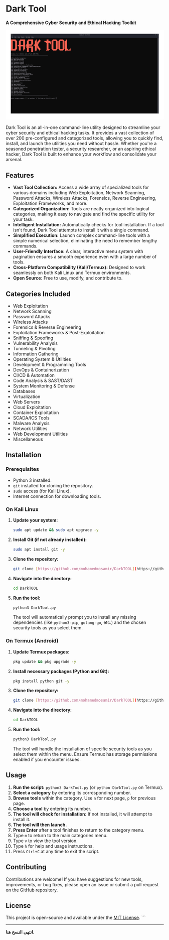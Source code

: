 # Dark Tool

**A Comprehensive Cyber Security and Ethical Hacking Toolkit**

![Dark Tool Banner](https://github.com/mohamedmosamir/DarkTOOL/blob/main/Screenshot_20250706_210508.png?raw=true)

Dark Tool is an all-in-one command-line utility designed to streamline your cyber security and ethical hacking tasks. It provides a vast collection of over 200 pre-configured and categorized tools, allowing you to quickly find, install, and launch the utilities you need without hassle. Whether you're a seasoned penetration tester, a security researcher, or an aspiring ethical hacker, Dark Tool is built to enhance your workflow and consolidate your arsenal.

## Features

* **Vast Tool Collection:** Access a wide array of specialized tools for various domains including Web Exploitation, Network Scanning, Password Attacks, Wireless Attacks, Forensics, Reverse Engineering, Exploitation Frameworks, and more.
* **Categorized Organization:** Tools are neatly organized into logical categories, making it easy to navigate and find the specific utility for your task.
* **Intelligent Installation:** Automatically checks for tool installation. If a tool isn't found, Dark Tool attempts to install it with a single command.
* **Simplified Execution:** Launch complex command-line tools with a simple numerical selection, eliminating the need to remember lengthy commands.
* **User-Friendly Interface:** A clear, interactive menu system with pagination ensures a smooth experience even with a large number of tools.
* **Cross-Platform Compatibility (Kali/Termux):** Designed to work seamlessly on both Kali Linux and Termux environments.
* **Open Source:** Free to use, modify, and contribute to.

## Categories Included

* Web Exploitation
* Network Scanning
* Password Attacks
* Wireless Attacks
* Forensics & Reverse Engineering
* Exploitation Frameworks & Post-Exploitation
* Sniffing & Spoofing
* Vulnerability Analysis
* Tunneling & Pivoting
* Information Gathering
* Operating System & Utilities
* Development & Programming Tools
* DevOps & Containerization
* CI/CD & Automation
* Code Analysis & SAST/DAST
* System Monitoring & Defense
* Databases
* Virtualization
* Web Servers
* Cloud Exploitation
* Container Exploitation
* SCADA/ICS Tools
* Malware Analysis
* Network Utilities
* Web Development Utilities
* Miscellaneous

## Installation

### Prerequisites

* Python 3 installed.
* `git` installed for cloning the repository.
* `sudo` access (for Kali Linux).
* Internet connection for downloading tools.

### On Kali Linux

1.  **Update your system:**
    ```bash
    sudo apt update && sudo apt upgrade -y
    ```
2.  **Install Git (if not already installed):**
    ```bash
    sudo apt install git -y
    ```
3.  **Clone the repository:**
    ```bash
    git clone [https://github.com/mohamedmosamir/DarkTOOL](https://github.com/mohamedmosamir/DarkTOOL)
    ```
4.  **Navigate into the directory:**
    ```bash
    cd DarkTOOL
    ```
5.  **Run the tool:**
    ```bash
    python3 DarkTool.py
    ```
    The tool will automatically prompt you to install any missing dependencies (like `python3-pip`, `golang-go`, etc.) and the chosen security tools as you select them.

### On Termux (Android)

1.  **Update Termux packages:**
    ```bash
    pkg update && pkg upgrade -y
    ```
2.  **Install necessary packages (Python and Git):**
    ```bash
    pkg install python git -y
    ```
3.  **Clone the repository:**
    ```bash
    git clone [https://github.com/mohamedmosamir/DarkTOOL](https://github.com/mohamedmosamir/DarkTOOL)
    ```
4.  **Navigate into the directory:**
    ```bash
    cd DarkTOOL
    ```
5.  **Run the tool:**
    ```bash
    python3 DarkTool.py
    ```
    The tool will handle the installation of specific security tools as you select them within the menu. Ensure Termux has storage permissions enabled if you encounter issues.

## Usage

1.  **Run the script:** `python3 DarkTool.py` (or `python DarkTool.py` on Termux).
2.  **Select a category** by entering its corresponding number.
3.  **Browse tools** within the category. Use `n` for next page, `p` for previous page.
4.  **Choose a tool** by entering its number.
5.  **The tool will check for installation:** If not installed, it will attempt to install it.
6.  **The tool will then launch.**
7.  **Press Enter** after a tool finishes to return to the category menu.
8.  Type `m` to return to the main categories menu.
9.  Type `v` to view the tool version.
10. Type `h` for help and usage instructions.
11. Press `Ctrl+C` at any time to exit the script.

## Contributing

Contributions are welcome! If you have suggestions for new tools, improvements, or bug fixes, please open an issue or submit a pull request on the GitHub repository.

## License

This project is open-source and available under the [MIT License](LICENSE). ```

---
**انتهى النسخ هنا.**
